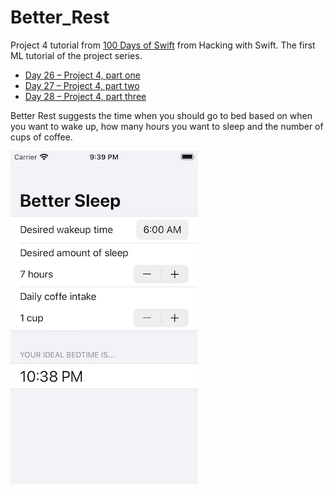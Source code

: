 # Better_Rest
Project 4 tutorial from [100 Days of Swift](https://www.hackingwithswift.com/100/swiftui) from Hacking with Swift. The first ML tutorial of the project series.

* [Day 26 – Project 4, part one](https://www.hackingwithswift.com/100/swiftui/26)
* [Day 27 – Project 4, part two](https://www.hackingwithswift.com/100/swiftui/27)
* [Day 28 – Project 4, part three](https://www.hackingwithswift.com/100/swiftui/28)

Better Rest suggests the time when you should go to bed based on when you want to wake up, how many hours you want to sleep and the number of cups of coffee.

![](images/better_sleep.png)